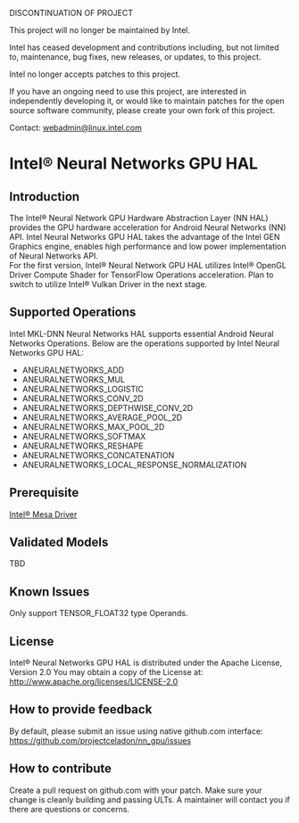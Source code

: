 DISCONTINUATION OF PROJECT

This project will no longer be maintained by Intel.

Intel has ceased development and contributions including, but not limited to, maintenance, bug fixes, new releases, or updates, to this project.  

Intel no longer accepts patches to this project.

If you have an ongoing need to use this project, are interested in independently developing it, or would like to maintain patches for the open source software community, please create your own fork of this project.  

Contact: webadmin@linux.intel.com

Intel® Neural Networks GPU HAL
===

Introduction
---

The Intel® Neural Network GPU Hardware Abstraction Layer (NN HAL) provides the GPU hardware acceleration for Android Neural Networks (NN) API. Intel Neural Networks GPU HAL takes the advantage of the Intel GEN Graphics engine, enables high performance and low power implementation of Neural Networks API.<br>
For the first version, Intel® Neural Network GPU HAL utilizes Intel® OpenGL Driver Compute Shader for TensorFlow Operations acceleration. Plan to switch to utilize Intel® Vulkan Driver in the next stage.

Supported Operations
---

Intel MKL-DNN Neural Networks HAL supports essential Android Neural Networks Operations. Below are the operations supported by Intel Neural Networks GPU HAL:

* ANEURALNETWORKS_ADD
* ANEURALNETWORKS_MUL
* ANEURALNETWORKS_LOGISTIC
* ANEURALNETWORKS_CONV_2D
* ANEURALNETWORKS_DEPTHWISE_CONV_2D
* ANEURALNETWORKS_AVERAGE_POOL_2D
* ANEURALNETWORKS_MAX_POOL_2D
* ANEURALNETWORKS_SOFTMAX
* ANEURALNETWORKS_RESHAPE
* ANEURALNETWORKS_CONCATENATION
* ANEURALNETWORKS_LOCAL_RESPONSE_NORMALIZATION

Prerequisite
---

[Intel® Mesa Driver](https://github.com/projectceladon/external-mesa)

Validated Models
---

TBD

Known Issues
---

Only support TENSOR_FLOAT32 type Operands.

License
---

Intel® Neural Networks GPU HAL is distributed under the Apache License, Version 2.0 You may obtain a copy of the License at: http://www.apache.org/licenses/LICENSE-2.0

How to provide feedback
---

By default, please submit an issue using native github.com interface: https://github.com/projectceladon/nn_gpu/issues

How to contribute
---

Create a pull request on github.com with your patch. Make sure your change is cleanly building and passing ULTs. A maintainer will contact you if there are questions or concerns.

